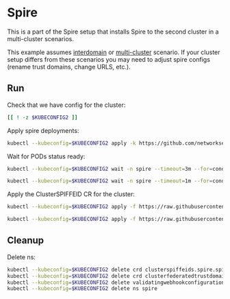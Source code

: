 # Spire

This is a part of the Spire setup that installs Spire to the second cluster in a multi-cluster scenarios.

This example assumes [interdomain](../../interdomain/) or [multi-cluster](../../multicluster/) scenario.
If your cluster setup differs from these scenarios you may need to adjust spire configs (rename trust domains, change URLS, etc.).

## Run

Check that we have config for the cluster:
```bash
[[ ! -z $KUBECONFIG2 ]]
```

Apply spire deployments:
```bash
kubectl --kubeconfig=$KUBECONFIG2 apply -k https://github.com/networkservicemesh/deployments-k8s/examples/spire/cluster2?ref=6d73dd21229b411939759671176e2266f14ebc37
```

Wait for PODs status ready:
```bash
kubectl --kubeconfig=$KUBECONFIG2 wait -n spire --timeout=3m --for=condition=ready pod -l app=spire-server
```
```bash
kubectl --kubeconfig=$KUBECONFIG2 wait -n spire --timeout=1m --for=condition=ready pod -l app=spire-agent
```

Apply the ClusterSPIFFEID CR for the cluster:
```bash
kubectl --kubeconfig=$KUBECONFIG2 apply -f https://raw.githubusercontent.com/networkservicemesh/deployments-k8s/6d73dd21229b411939759671176e2266f14ebc37/examples/spire/cluster2/clusterspiffeid-template.yaml
```

```bash
kubectl --kubeconfig=$KUBECONFIG2 apply -f https://raw.githubusercontent.com/networkservicemesh/deployments-k8s/6d73dd21229b411939759671176e2266f14ebc37/examples/spire/base/clusterspiffeid-webhook-template.yaml
```

## Cleanup

Delete ns:
```bash
kubectl --kubeconfig=$KUBECONFIG2 delete crd clusterspiffeids.spire.spiffe.io
kubectl --kubeconfig=$KUBECONFIG2 delete crd clusterfederatedtrustdomains.spire.spiffe.io
kubectl --kubeconfig=$KUBECONFIG2 delete validatingwebhookconfiguration.admissionregistration.k8s.io/spire-controller-manager-webhook
kubectl --kubeconfig=$KUBECONFIG2 delete ns spire
```
